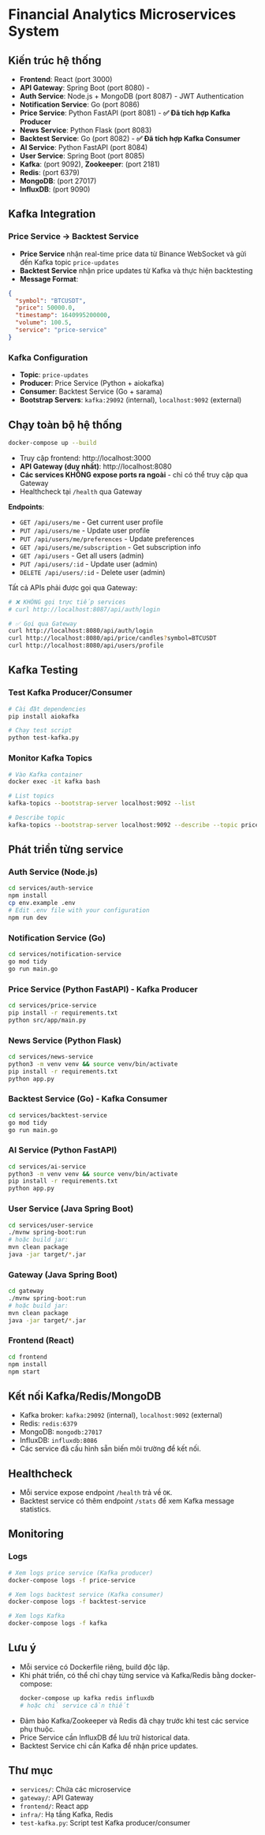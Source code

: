 # Financial Analytics Microservices System

## Kiến trúc hệ thống

- **Frontend**: React (port 3000)
- **API Gateway**: Spring Boot (port 8080) - 
- **Auth Service**: Node.js + MongoDB (port 8087) - JWT Authentication
- **Notification Service**: Go (port 8086)
- **Price Service**: Python FastAPI (port 8081) - **✅ Đã tích hợp Kafka Producer**
- **News Service**: Python Flask (port 8083)
- **Backtest Service**: Go (port 8082) - **✅ Đã tích hợp Kafka Consumer**
- **AI Service**: Python FastAPI (port 8084)
- **User Service**: Spring Boot (port 8085)
- **Kafka**: (port 9092), **Zookeeper**: (port 2181)
- **Redis**: (port 6379)
- **MongoDB**: (port 27017)
- **InfluxDB**: (port 9090)

## Kafka Integration

### Price Service → Backtest Service
- **Price Service** nhận real-time price data từ Binance WebSocket và gửi đến Kafka topic `price-updates`
- **Backtest Service** nhận price updates từ Kafka và thực hiện backtesting
- **Message Format**:
```json
{
  "symbol": "BTCUSDT",
  "price": 50000.0,
  "timestamp": 1640995200000,
  "volume": 100.5,
  "service": "price-service"
}
```

### Kafka Configuration
- **Topic**: `price-updates`
- **Producer**: Price Service (Python + aiokafka)
- **Consumer**: Backtest Service (Go + sarama)
- **Bootstrap Servers**: `kafka:29092` (internal), `localhost:9092` (external)

## Chạy toàn bộ hệ thống

```bash
docker-compose up --build
```

- Truy cập frontend: http://localhost:3000
- **API Gateway (duy nhất)**: http://localhost:8080
- **Các services KHÔNG expose ports ra ngoài** - chỉ có thể truy cập qua Gateway
- Healthcheck tại `/health` qua Gateway

**Endpoints**:
- `GET /api/users/me` - Get current user profile
- `PUT /api/users/me` - Update user profile
- `PUT /api/users/me/preferences` - Update preferences
- `GET /api/users/me/subscription` - Get subscription info
- `GET /api/users` - Get all users (admin)
- `PUT /api/users/:id` - Update user (admin)
- `DELETE /api/users/:id` - Delete user (admin)

Tất cả APIs phải được gọi qua Gateway:

```bash
# ❌ KHÔNG gọi trực tiếp services
# curl http://localhost:8087/api/auth/login

# ✅ Gọi qua Gateway
curl http://localhost:8080/api/auth/login
curl http://localhost:8080/api/price/candles?symbol=BTCUSDT
curl http://localhost:8080/api/users/profile
```

## Kafka Testing

### Test Kafka Producer/Consumer
```bash
# Cài đặt dependencies
pip install aiokafka

# Chạy test script
python test-kafka.py
```

### Monitor Kafka Topics
```bash
# Vào Kafka container
docker exec -it kafka bash

# List topics
kafka-topics --bootstrap-server localhost:9092 --list

# Describe topic
kafka-topics --bootstrap-server localhost:9092 --describe --topic price-updates
```

## Phát triển từng service

### Auth Service (Node.js)
```bash
cd services/auth-service
npm install
cp env.example .env
# Edit .env file with your configuration
npm run dev
```

### Notification Service (Go)
```bash
cd services/notification-service
go mod tidy
go run main.go
```

### Price Service (Python FastAPI) - **Kafka Producer**
```bash
cd services/price-service
pip install -r requirements.txt
python src/app/main.py
```

### News Service (Python Flask)
```bash
cd services/news-service
python3 -m venv venv && source venv/bin/activate
pip install -r requirements.txt
python app.py
```

### Backtest Service (Go) - **Kafka Consumer**
```bash
cd services/backtest-service
go mod tidy
go run main.go
```

### AI Service (Python FastAPI)
```bash
cd services/ai-service
python3 -m venv venv && source venv/bin/activate
pip install -r requirements.txt
python app.py
```

### User Service (Java Spring Boot)
```bash
cd services/user-service
./mvnw spring-boot:run
# hoặc build jar:
mvn clean package
java -jar target/*.jar
```

### Gateway (Java Spring Boot)
```bash
cd gateway
./mvnw spring-boot:run
# hoặc build jar:
mvn clean package
java -jar target/*.jar
```

### Frontend (React)
```bash
cd frontend
npm install
npm start
```

## Kết nối Kafka/Redis/MongoDB
- Kafka broker: `kafka:29092` (internal), `localhost:9092` (external)
- Redis: `redis:6379`
- MongoDB: `mongodb:27017`
- InfluxDB: `influxdb:8086`
- Các service đã cấu hình sẵn biến môi trường để kết nối.

## Healthcheck
- Mỗi service expose endpoint `/health` trả về `OK`.
- Backtest service có thêm endpoint `/stats` để xem Kafka message statistics.

## Monitoring

### Logs
```bash
# Xem logs price service (Kafka producer)
docker-compose logs -f price-service

# Xem logs backtest service (Kafka consumer)
docker-compose logs -f backtest-service

# Xem logs Kafka
docker-compose logs -f kafka
```

## Lưu ý
- Mỗi service có Dockerfile riêng, build độc lập.
- Khi phát triển, có thể chỉ chạy từng service và Kafka/Redis bằng docker-compose:
  ```bash
  docker-compose up kafka redis influxdb
  # hoặc chỉ service cần thiết
  ```
- Đảm bảo Kafka/Zookeeper và Redis đã chạy trước khi test các service phụ thuộc.
- Price Service cần InfluxDB để lưu trữ historical data.
- Backtest Service chỉ cần Kafka để nhận price updates.

## Thư mục
- `services/`: Chứa các microservice
- `gateway/`: API Gateway
- `frontend/`: React app
- `infra/`: Hạ tầng Kafka, Redis
- `test-kafka.py`: Script test Kafka producer/consumer